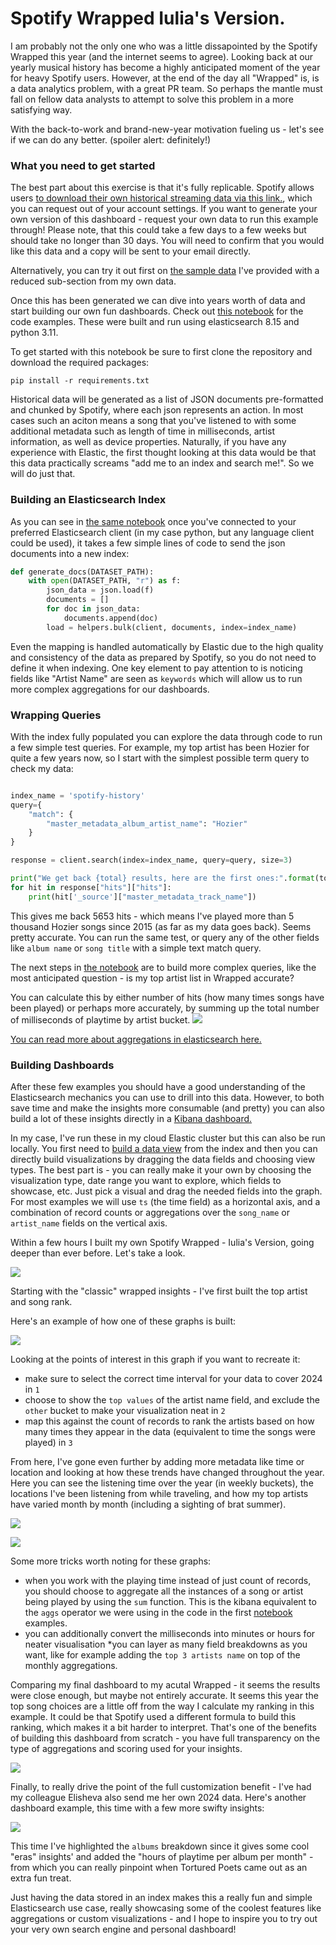 # Spotify Wrapped Iulia's Version.

I am probably not the only one who was a little dissapointed by the Spotify Wrapped this year (and the internet seems to agree). Looking back at our yearly musical history has become a highly anticipated moment of the year for heavy Spotify users. However, at the end of the day all "Wrapped" is, is a data analytics problem, with a great PR team. So perhaps the mantle must fall on fellow data analysts to attempt to solve this problem in a more satisfying way. 

With the back-to-work and brand-new-year motivation fueling us - let's see if we can do any better. (spoiler alert: definitely!)

### What you need to get started

The best part about this exercise is that it's fully replicable. Spotify allows users [to download their own historical streaming data via this link.](https://www.spotify.com/uk/account/privacy/), which you can request out of your account settings. If you want to generate your own version of this dashboard - request your own data to run this example through! Please note, that this could take a few days to a few weeks but should take no longer than 30 days. You will need to confirm that you would like this data and a copy will be sent to your email directly.


Alternatively, you can try it out first on [the sample data](https://github.com/elastic/elasticsearch-labs/blob/main/supporting-blog-content/spotify-wrapped-dashboard/data/sample_data.json) I've provided with a reduced sub-section from my own data.

Once this has been generated we can dive into years worth of data and start building our own fun dashboards. Check out [this notebook](https://github.com/elastic/elasticsearch-labs/blob/main/supporting-blog-content/spotify-wrapped-dashboard/building-your-own-spotify-wrapped.ipynb) for the code examples. 
These were built and run using elasticsearch 8.15 and python 3.11.

To get started with this notebook be sure to first clone the repository and download the required packages:

```pip install -r requirements.txt ```

Historical data will be generated as a list of JSON documents pre-formatted and chunked by Spotify, where each json represents an action. In most cases such an aciton means a song that you've listened to with some additional metadata such as length of time in milliseconds, artist information, as well as device properties. Naturally, if you have any experience with Elastic, the first thought looking at this data would be that this data practically screams "add me to an index and search me!". So we will do just that.

### Building an Elasticsearch Index

As you can see in [the same notebook](https://github.com/elastic/elasticsearch-labs/blob/main/supporting-blog-content/spotify-wrapped-dashboard/building-your-own-spotify-wrapped.ipynb) once you've connected to your preferred Elasticsearch client (in my case python, but any language client could be used), it takes a few simple lines of code to send the json documents into a new index:


```python
def generate_docs(DATASET_PATH):
    with open(DATASET_PATH, "r") as f:
        json_data = json.load(f)
        documents = []
        for doc in json_data:
            documents.append(doc)
        load = helpers.bulk(client, documents, index=index_name)
```

Even the mapping is handled automatically by Elastic due to the high quality and consistency of the data as prepared by Spotify, so you do not need to define it when indexing. One key element to pay attention to is noticing fields like "Artist Name" are seen as `keywords` which will allow us to run more complex aggregations for our dashboards.

### Wrapping Queries

With the index fully populated you can explore the data through code to run a few simple test queries. For example, my top artist has been Hozier for quite a few years now, so I start with the simplest possible term query to check my data:


```python

index_name = 'spotify-history'
query={
    "match": {
        "master_metadata_album_artist_name": "Hozier"
    }
}

response = client.search(index=index_name, query=query, size=3)

print("We get back {total} results, here are the first ones:".format(total=response["hits"]['total']['value']))
for hit in response["hits"]["hits"]:
    print(hit['_source']["master_metadata_track_name"])
```

This gives me back 5653 hits - which means I've played more than 5 thousand Hozier songs since 2015 (as far as my data goes back). Seems pretty accurate. You can run the same test, or query any of the other fields like `album name` or `song title` with a simple text match query. 

The next steps in [the notebook](https://github.com/elastic/elasticsearch-labs/blob/main/supporting-blog-content/spotify-wrapped-dashboard/building-your-own-spotify-wrapped.ipynb) are to build more complex queries, like the most anticipated question - is my top artist list in Wrapped accurate? 

You can calculate this by either number of hits (how many times songs have been played) or perhaps more accurately, by summing up the total number of milliseconds of playtime by artist bucket.
![](img/code%20query.png)

[You can read more about aggregations in elasticsearch here.](https://opster.com/guides/elasticsearch/search-apis/elasticsearch-filter-aggregation/) 

### Building Dashboards

After these few examples you should have a good understanding of the Elasticsearch mechanics you can use to drill into this data. However, to both save time and make the insights more consumable (and pretty) you can also build a lot of these insights directly in a [Kibana dashboard.](https://www.elastic.co/guide/en/kibana/current/create-a-dashboard-of-panels-with-web-server-data.html)

In my case, I've run these in my cloud Elastic cluster but this can also be run locally. You first need to [build a data view](https://www.elastic.co/guide/en/serverless/current/data-views.html) from the index and then you can directly build visualizations by dragging the data fields and choosing view types. The best part is - you can really make it your own by choosing the visualization type, date range you want to explore, which fields to showcase, etc. Just pick a visual and drag the needed fields into the graph. For most examples we will use `ts` (the time field) as a horizontal axis, and a combination of record counts or aggregations over the `song_name` or `artist_name` fields on the vertical axis.

Within a few hours I built my own Spotify Wrapped - Iulia's Version, going deeper than ever before. Let's take a look.

![](img/rank.png)

Starting with the "classic" wrapped insights - I've first built the top artist and song rank.

Here's an example of how one of these graphs is built:

![](img/top.png)

Looking at the points of interest in this graph if you want to recreate it:
* make sure to select the correct time interval for your data to cover 2024 in `1`
* choose to show the `top values` of the artist name field, and exclude the `other` bucket to make your visualization neat in `2`
* map this against the count of records to rank the artists based on how many times they appear in the data (equivalent to time the songs were played) in `3`


From here, I've gone even further by adding more metadata like time or location and looking at how these trends have changed throughout the year. Here you can see the listening time over the year (in weekly buckets), the locations I've been listening from while traveling, and how my top artists have varied month by month (including a sighting of brat summer).

![](img/advanced.png)


![](/img/time.png)

Some more tricks worth noting for these graphs:
* when you work with the playing time instead of just count of records, you should choose to aggregate all the instances of a song or artist being played by using the `sum` function. This is the kibana equivalent to the `aggs` operator we were using in the code in the first [notebook](https://github.com/elastic/elasticsearch-labs/blob/main/supporting-blog-content/spotify-wrapped-dashboard/building-your-own-spotify-wrapped.ipynb)  examples.
* you can additionally convert the milliseconds into minutes or hours for neater visualisation
*you can layer as many field breakdowns as you want, like for example adding the `top 3 artists name` on top of the monthly aggregations. 


Comparing my final dashboard to my acutal Wrapped - it seems the results were close enough, but maybe not entirely accurate. It seems this year the top song choices are a little off from the way I calculate my ranking in this example. It could be that Spotify used a different formula to build this ranking, which makes it a bit harder to interpret. That's one of the benefits of building this dashboard from scratch - you have full transparency on the type of aggregations and scoring used for your insights.

![](img/wrapped.jpeg)

Finally, to really drive the point of the full customization benefit - I've had my colleague Elisheva also send me her own 2024 data. Here's another dashboard example, this time with a few more swifty insights:

![](img/eli.png)

This time I've highlighted the `albums` breakdown since it gives some cool "eras" insights' and added the "hours of playtime per album per month" - from which you can really pinpoint when Tortured Poets came out as an extra fun treat. 



Just having the data stored in an index makes this a really fun and simple Elasticsearch use case, really showcasing some of the coolest features like aggregations or custom visualizations - and I hope to inspire you to try out your very own search engine and personal dashboard! 


